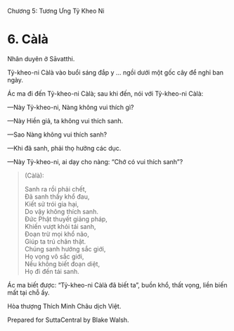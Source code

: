  

Chương 5: Tương Ưng Tỷ Kheo Ni

# 6\. Càlà

Nhân duyên ở Sāvatthi.

Tỷ-kheo-ni Càlà vào buổi sáng đắp y … ngồi dưới một gốc cây để nghỉ ban ngày.

Ác ma đi đến Tỷ-kheo-ni Càlà; sau khi đến, nói với Tỷ-kheo-ni Càlà:

—Này Tỷ-kheo-ni, Nàng không vui thích gì?

—Này Hiền giả, ta không vui thích sanh.

—Sao Nàng không vui thích sanh?

—Khi đã sanh, phải thọ hưởng các dục.

—Này Tỷ-kheo-ni, ai dạy cho nàng: “Chớ có vui thích sanh”?

> (Càlà):
> 
> Sanh ra rồi phải chết,  
> Ðã sanh thấy khổ đau,  
> Kiết sử trói gia hại,  
> Do vậy không thích sanh.  
> Ðức Phật thuyết giảng pháp,  
> Khiến vượt khỏi tái sanh,  
> Ðoạn trừ mọi khổ não,  
> Giúp ta trú chân thật.  
> Chúng sanh hướng sắc giới,  
> Họ vọng vô sắc giới,  
> Nếu không biết đoạn diệt,  
> Họ đi đến tái sanh.

Ác ma biết được: “Tỷ-kheo-ni Càlà đã biết ta”, buồn khổ, thất vọng, liền biến mất tại chỗ ấy.

Hòa thượng Thích Minh Châu dịch Việt.

Prepared for SuttaCentral by Blake Walsh.